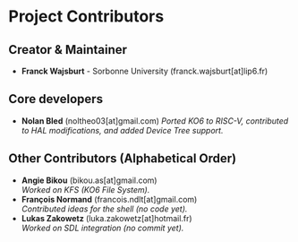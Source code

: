 # Project Contributors

## Creator & Maintainer
- **Franck Wajsburt** - Sorbonne University (franck.wajsburt[at]lip6.fr)

## Core developers
- **Nolan Bled** (noltheo03[at]gmail.com)
  *Ported KO6 to RISC-V, contributed to HAL modifications, and added Device Tree support.*

## Other Contributors (Alphabetical Order)
- **Angie Bikou** (bikou.as[at]gmail.com)  
  *Worked on KFS (KO6 File System).*
- **François Normand** (francois.ndlt[at]gmail.com)  
  *Contributed ideas for the shell (no code yet).*
- **Lukas Zakowetz** (luka.zakowetz[at]hotmail.fr)  
  *Worked on SDL integration (no commit yet).*
